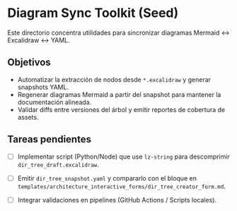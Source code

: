 ﻿# Diagram Sync Toolkit (Seed)

Este directorio concentra utilidades para sincronizar diagramas Mermaid ↔ Excalidraw ↔ YAML.

## Objetivos
- Automatizar la extracción de nodos desde `*.excalidraw` y generar snapshots YAML.
- Regenerar diagramas Mermaid a partir del snapshot para mantener la documentación alineada.
- Validar diffs entre versiones del árbol y emitir reportes de cobertura de assets.

## Tareas pendientes
- [ ] Implementar script (Python/Node) que use `lz-string` para descomprimir `dir_tree_draft.excalidraw`.
- [ ] Emitir `dir_tree_snapshot.yaml` y compararlo con el bloque en `templates/architecture_interactive_forms/dir_tree_creator_form.md`.
- [ ] Integrar validaciones en pipelines (GitHub Actions / Scripts locales).

